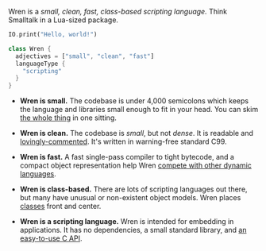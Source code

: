 Wren is a *small, clean, fast, class-based scripting language.* Think Smalltalk
in a Lua-sized package.

```dart
IO.print("Hello, world!")

class Wren {
  adjectives = ["small", "clean", "fast"]
  languageType {
    "scripting"
  }
}
```

 *  **Wren is small.** The codebase is under 4,000 semicolons which keeps the
    language and libraries small enough to fit in your head. You can skim
    [the whole thing][src] in one sitting.

 *  **Wren is clean.** The codebase is *small*, but not *dense*. It is readable
    and [lovingly-commented][nan]. It's written in warning-free standard C99.

 *  **Wren is fast.** A fast single-pass compiler to tight bytecode, and a
    compact object representation help Wren [compete with other dynamic
    languages][perf].

 *  **Wren is class-based.** There are lots of scripting languages out there,
    but many have unusual or non-existent object models. Wren places
    [classes][] front and center.

 *  **Wren is a scripting language.** Wren is intended for embedding in
    applications. It has no dependencies, a small standard library,
    and [an easy-to-use C API][embedding].

[src]: https://github.com/munificent/wren/tree/master/src
[nan]: https://github.com/munificent/wren/blob/46c1ba92492e9257aba6418403161072d640cb29/src/wren_value.h#L378-L433
[perf]: http://munificent.github.io/wren/performance.html
[classes]: http://munificent.github.io/wren/classes.html
[embedding]: http://munificent.github.io/wren/embedding-api.html
